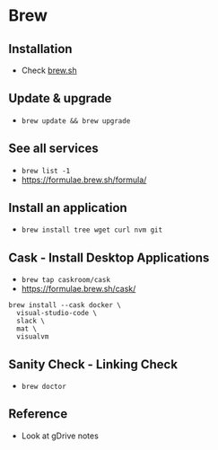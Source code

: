 # Brew

## Installation
* Check [brew.sh](brew.sh)

## Update & upgrade
* `brew update && brew upgrade`

## See all services
* `brew list -1`
* https://formulae.brew.sh/formula/

## Install an application
* `brew install tree wget curl nvm git`

## Cask - Install Desktop Applications
* `brew tap caskroom/cask`
* https://formulae.brew.sh/cask/

```shell
brew install --cask docker \
  visual-studio-code \
  slack \
  mat \
  visualvm
```

## Sanity Check - Linking Check
* `brew doctor`

## Reference
* Look at gDrive notes
